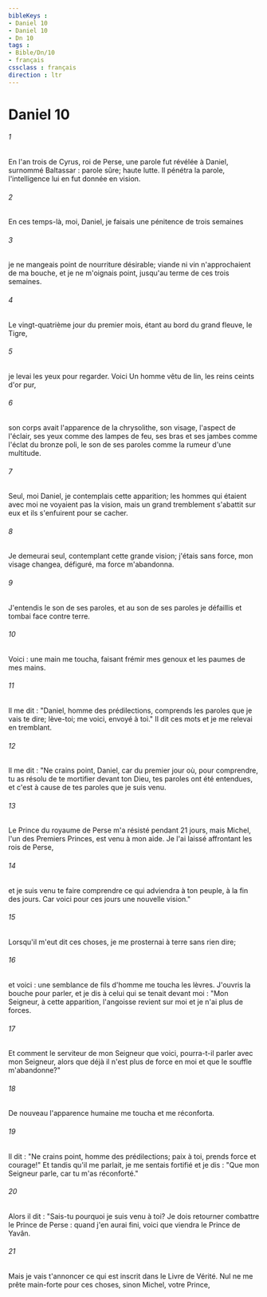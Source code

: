 ```yaml
---
bibleKeys : 
- Daniel 10
- Daniel 10
- Dn 10
tags : 
- Bible/Dn/10
- français
cssclass : français
direction : ltr
---
```


# Daniel 10

###### 1
En l'an trois de Cyrus, roi de Perse, une parole fut révélée à Daniel, surnommé Baltassar : parole sûre; haute lutte. Il pénétra la parole, l'intelligence lui en fut donnée en vision.
###### 2
En ces temps-là, moi, Daniel, je faisais une pénitence de trois semaines
###### 3
je ne mangeais point de nourriture désirable; viande ni vin n'approchaient de ma bouche, et je ne m'oignais point, jusqu'au terme de ces trois semaines.
###### 4
Le vingt-quatrième jour du premier mois, étant au bord du grand fleuve, le Tigre,
###### 5
je levai les yeux pour regarder. Voici Un homme vêtu de lin, les reins ceints d'or pur,
###### 6
son corps avait l'apparence de la chrysolithe, son visage, l'aspect de l'éclair, ses yeux comme des lampes de feu, ses bras et ses jambes comme l'éclat du bronze poli, le son de ses paroles comme la rumeur d'une multitude.
###### 7
Seul, moi Daniel, je contemplais cette apparition; les hommes qui étaient avec moi ne voyaient pas la vision, mais un grand tremblement s'abattit sur eux et ils s'enfuirent pour se cacher.
###### 8
Je demeurai seul, contemplant cette grande vision; j'étais sans force, mon visage changea, défiguré, ma force m'abandonna.
###### 9
J'entendis le son de ses paroles, et au son de ses paroles je défaillis et tombai face contre terre.
###### 10
Voici : une main me toucha, faisant frémir mes genoux et les paumes de mes mains.
###### 11
Il me dit : "Daniel, homme des prédilections, comprends les paroles que je vais te dire; lève-toi; me voici, envoyé à toi." Il dit ces mots et je me relevai en tremblant.
###### 12
Il me dit : "Ne crains point, Daniel, car du premier jour où, pour comprendre, tu as résolu de te mortifier devant ton Dieu, tes paroles ont été entendues, et c'est à cause de tes paroles que je suis venu.
###### 13
Le Prince du royaume de Perse m'a résisté pendant 21 jours, mais Michel, l'un des Premiers Princes, est venu à mon aide. Je l'ai laissé affrontant les rois de Perse,
###### 14
et je suis venu te faire comprendre ce qui adviendra à ton peuple, à la fin des jours. Car voici pour ces jours une nouvelle vision."
###### 15
Lorsqu'il m'eut dit ces choses, je me prosternai à terre sans rien dire;
###### 16
et voici : une semblance de fils d'homme me toucha les lèvres. J'ouvris la bouche pour parler, et je dis à celui qui se tenait devant moi : "Mon Seigneur, à cette apparition, l'angoisse revient sur moi et je n'ai plus de forces.
###### 17
Et comment le serviteur de mon Seigneur que voici, pourra-t-il parler avec mon Seigneur, alors que déjà il n'est plus de force en moi et que le souffle m'abandonne?"
###### 18
De nouveau l'apparence humaine me toucha et me réconforta.
###### 19
Il dit : "Ne crains point, homme des prédilections; paix à toi, prends force et courage!" Et tandis qu'il me parlait, je me sentais fortifié et je dis : "Que mon Seigneur parle, car tu m'as réconforté."
###### 20
Alors il dit : "Sais-tu pourquoi je suis venu à toi? Je dois retourner combattre le Prince de Perse : quand j'en aurai fini, voici que viendra le Prince de Yavân.
###### 21
Mais je vais t'annoncer ce qui est inscrit dans le Livre de Vérité. Nul ne me prête main-forte pour ces choses, sinon Michel, votre Prince,

